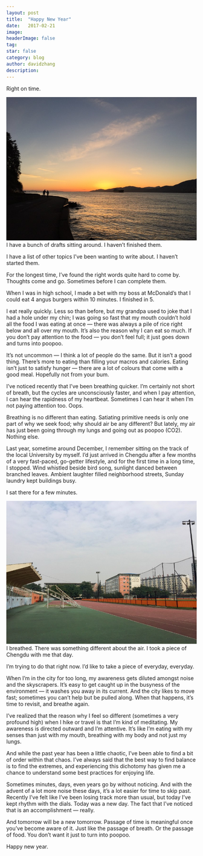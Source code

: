 ```yaml
---
layout:	post
title:	"Happy New Year"
date:	2017-02-21
image:
headerImage: false
tag:
star: false
category: blog
author: davidzhang
description:
---
```


  Right on time.

![](/img/1*jvhVDVstr2h09_d9mBx6fA.jpeg)I have a bunch of drafts sitting around. I haven’t finished them.

I have a list of other topics I’ve been wanting to write about. I haven’t started them.

For the longest time, I’ve found the right words quite hard to come by. Thoughts come and go. Sometimes before I can complete them.

When I was in high school, I made a bet with my boss at McDonald’s that I could eat 4 angus burgers within 10 minutes. I finished in 5.

I eat really quickly. Less so than before, but my grandpa used to joke that I had a hole under my chin; I was going so fast that my mouth couldn’t hold all the food I was eating at once — there was always a pile of rice right below and all over my mouth. It’s also the reason why I can eat so much. If you don’t pay attention to the food — you don’t feel full; it just goes down and turns into poopoo.

It’s not uncommon — I think a lot of people do the same. But it isn’t a good thing. There’s more to eating than filling your macros and calories. Eating isn’t just to satisfy hunger — there are a lot of colours that come with a good meal. Hopefully not from your bum.

I’ve noticed recently that I’ve been breathing quicker. I’m certainly not short of breath, but the cycles are unconsciously faster, and when I pay attention, I can hear the rapidness of my heartbeat. Sometimes I can hear it when I’m not paying attention too. Oops.

Breathing is no different than eating. Satiating primitive needs is only one part of why we seek food; why should air be any different? But lately, my air has just been going through my lungs and going out as poopoo (CO2). Nothing else.

Last year, sometime around December, I remember sitting on the track of the local University by myself. I’d just arrived in Chengdu after a few months of a very fast-paced, go-getter lifestyle, and for the first time in a long time, I stopped. Wind whistled beside bird song, sunlight danced between branched leaves. Ambient laughter filled neighborhood streets, Sunday laundry kept buildings busy.

I sat there for a few minutes.

![](/img/1*327XJvC3JheWLr0mCGDY4Q.jpeg)I breathed. There was something different about the air. I took a piece of Chengdu with me that day.

I’m trying to do that right now. I’d like to take a piece of everyday, everyday.

When I’m in the city for too long, my awareness gets diluted amongst noise and the skyscrapers. It’s easy to get caught up in the busyness of the environment — it washes you away in its current. And the city likes to move fast; sometimes you can’t help but be pulled along. When that happens, it’s time to revisit, and breathe again.

I’ve realized that the reason why I feel so different (sometimes a very profound high) when I hike or travel is that I’m kind of meditating. My awareness is directed outward and I’m attentive. It’s like I’m eating with my senses than just with my mouth, breathing with my body and not just my lungs.

And while the past year has been a little chaotic, I’ve been able to find a bit of order within that chaos. I’ve always said that the best way to find balance is to find the extremes, and experiencing this dichotomy has given me a chance to understand some best practices for enjoying life.

Sometimes minutes, days, even years go by without noticing. And with the advent of a lot more noise these days, it’s a lot easier for time to skip past. Recently I’ve felt like I’ve been losing track more than usual, but today I’ve kept rhythm with the dials. Today was a new day. The fact that I’ve noticed that is an accomplishment — really.

And tomorrow will be a new tomorrow. Passage of time is meaningful once you’ve become aware of it. Just like the passage of breath. Or the passage of food. You don’t want it just to turn into poopoo.

Happy new year.
